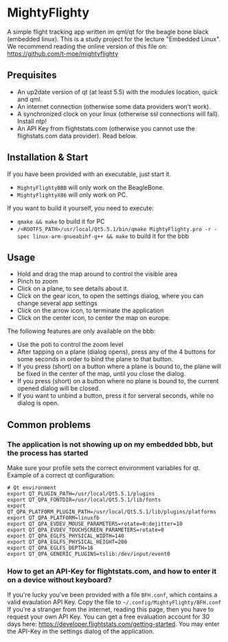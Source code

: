 # MightyFlighty

A simple flight tracking app written im qml/qt for the beagle bone black (embedded linux). This is a study project for the lecture "Embedded Linux".  
We recommend reading the online version of this file on: https://github.com/t-moe/mightyflighty

## Prequisites

* An up2date version of qt (at least 5.5) with the modules location, quick and qml.
* An internet connection (otherwise some data providers won't work).
* A synchronized clock on your linux (otherwise ssl connections will fail). Install ntp!
* An API Key from flightstats.com (otherwise you cannot use the flighstats.com data provider). Read below.

## Installation & Start

If you have been provided with an executable, just start it.
* `MightyFlightyBBB` will only work on the BeagleBone. 
* `MightyFlightyX86` will only work on PC.

If you want to build it yourself, you need to execute:
* `qmake && make` to build it for PC
* `/<ROOTFS_PATH>/usr/local/Qt5.5.1/bin/qmake MightyFlighty.pro -r -spec linux-arm-gnueabihf-g++ && make` to build it for the bbb

## Usage

* Hold and drag the map around to control the visible area
* Pinch to zoom
* Click on a plane, to see details about it.
* Click on the gear icon, to open the settings dialog, where you can change several app settings
* Click on the arrow icon, to terminate the application
* Click on the center icon, to center the map on europe.

The following features are only available on the bbb:

* Use the poti to control the zoom level
* After tapping on a plane (dialog opens), press any of the 4 buttons for some seconds in order to bind the plane to that button.
* If you press (short) on a button where a plane is bound to, the plane will be fixed in the center of the map, until you close the dialog.
* If you press (short) on a button where no plane is bound to, the current opened dialog will be closed.
* If you want to unbind a button, press it for serveral seconds, while no dialog is open.


## Common problems

### The application is not showing up on my embedded bbb, but the process has started

Make sure your profile sets the correct environment variables for qt.
Example of a correct qt configuration:

```
# Qt environment
export QT_PLUGIN_PATH=/usr/local/Qt5.5.1/plugins
export QT_QPA_FONTDIR=/usr/local/Qt5.5.1/lib/fonts
export QT_QPA_PLATFORM_PLUGIN_PATH=/usr/local/Qt5.5.1/lib/plugins/platforms
export QT_QPA_PLATFORM=linuxfb
export QT_QPA_EVDEV_MOUSE_PARAMETERS=rotate=0:dejitter=10
export QT_QPA_EVDEV_TOUCHSCREEN_PARAMETERS=rotate=0
export QT_QPA_EGLFS_PHYSICAL_WIDTH=140
export QT_QPA_EGLFS_PHYSICAL_HEIGHT=200
export QT_QPA_EGLFS_DEPTH=16
export QT_QPA_GENERIC_PLUGINS=tslib:/dev/input/event0
```


### How to get an API-Key for flightstats.com, and how to enter it on a device without keyboard?

If you're lucky you've been provided with a file `BFH.conf`, which contains a valid evaulation API Key. Copy the file to `~/.config/MightyFlighty/BFH.conf`  
If you're a stranger from the internet, reading this page, then you have to request your own API Key. You can get a free evaluation account for 30 days here: https://developer.flightstats.com/getting-started. You may enter the API-Key in the settings dialog of the application.

